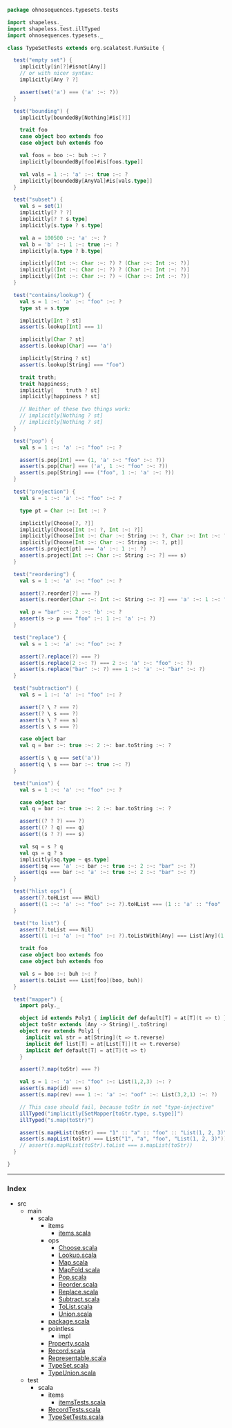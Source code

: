 
```scala
package ohnosequences.typesets.tests

import shapeless._
import shapeless.test.illTyped
import ohnosequences.typesets._

class TypeSetTests extends org.scalatest.FunSuite {

  test("empty set") {
    implicitly[in[?]#isnot[Any]]
    // or with nicer syntax:
    implicitly[Any ? ?]

    assert(set('a') === ('a' :~: ?))
  }

  test("bounding") {
    implicitly[boundedBy[Nothing]#is[?]]

    trait foo
    case object boo extends foo
    case object buh extends foo

    val foos = boo :~: buh :~: ?
    implicitly[boundedBy[foo]#is[foos.type]]

    val vals = 1 :~: 'a' :~: true :~: ?
    implicitly[boundedBy[AnyVal]#is[vals.type]]
  }

  test("subset") {
    val s = set(1)
    implicitly[? ? ?]
    implicitly[? ? s.type]
    implicitly[s.type ? s.type]

    val a = 100500 :~: 'a' :~: ?
    val b = 'b' :~: 1 :~: true :~: ?
    implicitly[a.type ? b.type]

    implicitly[(Int :~: Char :~: ?) ? (Char :~: Int :~: ?)]
    implicitly[(Int :~: Char :~: ?) ? (Char :~: Int :~: ?)]
    implicitly[(Int :~: Char :~: ?) ~ (Char :~: Int :~: ?)]
  }

  test("contains/lookup") {
    val s = 1 :~: 'a' :~: "foo" :~: ?
    type st = s.type

    implicitly[Int ? st]
    assert(s.lookup[Int] === 1)

    implicitly[Char ? st]
    assert(s.lookup[Char] === 'a')

    implicitly[String ? st]
    assert(s.lookup[String] === "foo")

    trait truth;
    trait happiness;
    implicitly[    truth ? st]
    implicitly[happiness ? st]

    // Neither of these two things work:
    // implicitly[Nothing ? st]
    // implicitly[Nothing ? st]
  }

  test("pop") {
    val s = 1 :~: 'a' :~: "foo" :~: ?

    assert(s.pop[Int] === (1, 'a' :~: "foo" :~: ?))
    assert(s.pop[Char] === ('a', 1 :~: "foo" :~: ?))
    assert(s.pop[String] === ("foo", 1 :~: 'a' :~: ?))
  }

  test("projection") {
    val s = 1 :~: 'a' :~: "foo" :~: ?

    type pt = Char :~: Int :~: ?

    implicitly[Choose[?, ?]]
    implicitly[Choose[Int :~: ?, Int :~: ?]]
    implicitly[Choose[Int :~: Char :~: String :~: ?, Char :~: Int :~: ?]]
    implicitly[Choose[Int :~: Char :~: String :~: ?, pt]]
    assert(s.project[pt] === 'a' :~: 1 :~: ?)
    assert(s.project[Int :~: Char :~: String :~: ?] === s)
  }

  test("reordering") {
    val s = 1 :~: 'a' :~: "foo" :~: ?

    assert(?.reorder[?] === ?)
    assert(s.reorder[Char :~: Int :~: String :~: ?] === 'a' :~: 1 :~: "foo" :~: ?)

    val p = "bar" :~: 2 :~: 'b' :~: ?
    assert(s ~> p === "foo" :~: 1 :~: 'a' :~: ?)
  }

  test("replace") {
    val s = 1 :~: 'a' :~: "foo" :~: ?

    assert(?.replace(?) === ?)
    assert(s.replace(2 :~: ?) === 2 :~: 'a' :~: "foo" :~: ?)
    assert(s.replace("bar" :~: ?) === 1 :~: 'a' :~: "bar" :~: ?)
  }

  test("subtraction") {
    val s = 1 :~: 'a' :~: "foo" :~: ?

    assert(? \ ? === ?)
    assert(? \ s === ?)
    assert(s \ ? === s)
    assert(s \ s === ?)

    case object bar
    val q = bar :~: true :~: 2 :~: bar.toString :~: ?

    assert(s \ q === set('a'))
    assert(q \ s === bar :~: true :~: ?)
  }

  test("union") {
    val s = 1 :~: 'a' :~: "foo" :~: ?

    case object bar
    val q = bar :~: true :~: 2 :~: bar.toString :~: ?

    assert((? ? ?) === ?)
    assert((? ? q) === q)
    assert((s ? ?) === s)

    val sq = s ? q
    val qs = q ? s
    implicitly[sq.type ~ qs.type]
    assert(sq === 'a' :~: bar :~: true :~: 2 :~: "bar" :~: ?)
    assert(qs === bar :~: 'a' :~: true :~: 2 :~: "bar" :~: ?)
  }

  test("hlist ops") {
    assert(?.toHList === HNil)
    assert((1 :~: 'a' :~: "foo" :~: ?).toHList === (1 :: 'a' :: "foo" :: HNil))
  }

  test("to list") {
    assert(?.toList === Nil)
    assert((1 :~: 'a' :~: "foo" :~: ?).toListWith[Any] === List[Any](1, 'a', "foo"))

    trait foo
    case object boo extends foo
    case object buh extends foo

    val s = boo :~: buh :~: ?
    assert(s.toList === List[foo](boo, buh))
  }

  test("mapper") {
    import poly._

    object id extends Poly1 { implicit def default[T] = at[T](t => t) }
    object toStr extends (Any -> String)(_.toString)
    object rev extends Poly1 { 
      implicit val str = at[String](t => t.reverse)
      implicit def list[T] = at[List[T]](t => t.reverse)
      implicit def default[T] = at[T](t => t)
    }

    assert(?.map(toStr) === ?)

    val s = 1 :~: 'a' :~: "foo" :~: List(1,2,3) :~: ?
    assert(s.map(id) === s)
    assert(s.map(rev) === 1 :~: 'a' :~: "oof" :~: List(3,2,1) :~: ?)

    // This case should fail, because toStr in not "type-injective"
    illTyped("implicitly[SetMapper[toStr.type, s.type]]")
    illTyped("s.map(toStr)")

    assert(s.mapHList(toStr) === "1" :: "a" :: "foo" :: "List(1, 2, 3)" :: HNil)
    assert(s.mapList(toStr) === List("1", "a", "foo", "List(1, 2, 3)"))
    // assert(s.mapHList(toStr).toList === s.mapList(toStr))
  }

}

```


------

### Index

+ src
  + main
    + scala
      + items
        + [items.scala][main/scala/items/items.scala]
      + ops
        + [Choose.scala][main/scala/ops/Choose.scala]
        + [Lookup.scala][main/scala/ops/Lookup.scala]
        + [Map.scala][main/scala/ops/Map.scala]
        + [MapFold.scala][main/scala/ops/MapFold.scala]
        + [Pop.scala][main/scala/ops/Pop.scala]
        + [Reorder.scala][main/scala/ops/Reorder.scala]
        + [Replace.scala][main/scala/ops/Replace.scala]
        + [Subtract.scala][main/scala/ops/Subtract.scala]
        + [ToList.scala][main/scala/ops/ToList.scala]
        + [Union.scala][main/scala/ops/Union.scala]
      + [package.scala][main/scala/package.scala]
      + pointless
        + impl
      + [Property.scala][main/scala/Property.scala]
      + [Record.scala][main/scala/Record.scala]
      + [Representable.scala][main/scala/Representable.scala]
      + [TypeSet.scala][main/scala/TypeSet.scala]
      + [TypeUnion.scala][main/scala/TypeUnion.scala]
  + test
    + scala
      + items
        + [itemsTests.scala][test/scala/items/itemsTests.scala]
      + [RecordTests.scala][test/scala/RecordTests.scala]
      + [TypeSetTests.scala][test/scala/TypeSetTests.scala]

[main/scala/items/items.scala]: ../../main/scala/items/items.scala.md
[main/scala/ops/Choose.scala]: ../../main/scala/ops/Choose.scala.md
[main/scala/ops/Lookup.scala]: ../../main/scala/ops/Lookup.scala.md
[main/scala/ops/Map.scala]: ../../main/scala/ops/Map.scala.md
[main/scala/ops/MapFold.scala]: ../../main/scala/ops/MapFold.scala.md
[main/scala/ops/Pop.scala]: ../../main/scala/ops/Pop.scala.md
[main/scala/ops/Reorder.scala]: ../../main/scala/ops/Reorder.scala.md
[main/scala/ops/Replace.scala]: ../../main/scala/ops/Replace.scala.md
[main/scala/ops/Subtract.scala]: ../../main/scala/ops/Subtract.scala.md
[main/scala/ops/ToList.scala]: ../../main/scala/ops/ToList.scala.md
[main/scala/ops/Union.scala]: ../../main/scala/ops/Union.scala.md
[main/scala/package.scala]: ../../main/scala/package.scala.md
[main/scala/Property.scala]: ../../main/scala/Property.scala.md
[main/scala/Record.scala]: ../../main/scala/Record.scala.md
[main/scala/Representable.scala]: ../../main/scala/Representable.scala.md
[main/scala/TypeSet.scala]: ../../main/scala/TypeSet.scala.md
[main/scala/TypeUnion.scala]: ../../main/scala/TypeUnion.scala.md
[test/scala/items/itemsTests.scala]: items/itemsTests.scala.md
[test/scala/RecordTests.scala]: RecordTests.scala.md
[test/scala/TypeSetTests.scala]: TypeSetTests.scala.md